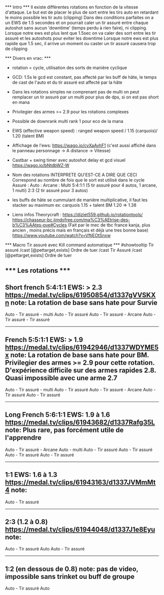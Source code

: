 *** Intro ***
Il existe différentes rotations en fonction de la vitesse d'attaque. 
Le but est de placer le plus de sort entre les tirs auto en retardant le moins possible les tir auto (clipping)
Dans des conditions parfaites on a un EWS de 1.5 secondes et on pourrait caler un tir assuré entre chaque autoshot sans aucun 'downtime' (temps perdu à rien faire), ni clipping.
Lorsque notre ews est plus lent que 1.5sec on va caler des sort entre les tir assuré et les autoshots pour eviter les downtime
Lorsque notre ews est plus rapide que 1.5 sec, il arrive un moment ou caster un tir assuré causera trop de clipping


*** Divers en vrac: ***

 - rotation = cycle, utilisation des sorts de manière cyclique
 - GCD: 1.5s le gcd est constant, pas affecté par les buff de hâte, le temps de cast de l'auto et du tir assuré est affecté par la hâte
 - Dans les rotations simples ne comprenant pas de multi on peut remplacer un tir assuré par un multi pour plus de dps, si on est pas short en mana
 - Privilegier des armes >= 2.9 pour les rotations complexes
 - Possible de downrank multi rank 1 pour eco de la mana
 - EWS (effective weapon speed) : ranged weapon speed / 1.15 (carquois)/ 1.20 (talent BM)
 - Affichage de l'ews: https://wago.io/cvXaAvhF1  (c'est aussi affiché dans le panneau personnage -> A distance -> Vitesse)
 - Castbar + swing timer avec autoshot delay et gcd visuel https://wago.io/bNtdbWZ-W
 - Nom des rotations INTERPRETE QU'EST-CE A DIRE QUE CECI
    Correspond au nombre de fois que le sort est utilisé dans le cycle
    Assuré : Auto :  Arcane : Multi
    5:4:1:1 (5 tir assuré pour 4 autos, 1 arcane, 1 multi)
    2:3 (2 tir assuré pour 3 autos)
 - les buffs de hâte se cummulant de manière multiplicative, il faut les stacker au maximum ex: carquois 1.15 + talent BM 1.20  => 1.38

 - Liens infos Theorycraft : 
    https://diziet559.github.io/rotationtools/
    https://chasseur-bc.jimdofree.com/ma%C3%AEtrise-des-b%C3%AAtes-pve#Cycles (Fait par le mec de tbc france kanja, plus ancien , moins précis mais en français et déjà une tres bonne base)
    https://www.youtube.com/watch?v=VftjEOtSnxw

*** Macro Tir assuré avec Kill command automatique ***
    #showtooltip Tir assuré
    /cast [@pettarget,exists] Ordre de tuer
    /cast Tir Assuré
    /cast [@pettarget,exists] Ordre de tuer

*** Les rotations ***
---------------------------------------------------------------------------------------
Short french 5:4:1:1 EWS: > 2.3 https://medal.tv/clips/61950854/d1337gVVSKXn
note: La rotation de base sans hate pour Survie
---------------------------------------------------------------------------------------
Auto - Tir assuré - multi
Auto - Tir assuré
Auto - Tir assuré - Arcane
Auto - Tir assuré - Tir assuré

---------------------------------------------------------------------------------------
French 5:5:1:1 EWS: > 1.9 https://medal.tv/clips/61942946/d1337WDYME5x
note: La rotation de base sans hate pour BM.  Privilegier des armes >= 2.9 pour cette rotation.
D'expérience difficile sur des armes rapides 2.8. Quasi impossible avec une arme 2.7
---------------------------------------------------------------------------------------
Auto - Tir assuré - multi
Auto - Tir assuré
Auto - Tir assuré - Arcane
Auto - Tir assuré
Auto - Tir assuré

---------------------------------------------------------------------------------------
Long French 5:6:1:1 EWS: 1.9 à 1.6 https://medal.tv/clips/61943682/d1337Rafg35L
note: Plus rare, pas forcément utile de l'apprendre
---------------------------------------------------------------------------------------
Auto - Tir assuré - Arcane
Auto - multi
Auto - Tir assuré
Auto - Tir assuré
Auto - Tir assuré
Auto - Tir assuré

---------------------------------------------------------------------------------------
1:1 EWS: 1.6 à 1.3 https://medal.tv/clips/61943163/d1337JVMmMt4
note:
---------------------------------------------------------------------------------------
Auto - Tir assuré

---------------------------------------------------------------------------------------
2:3 (1.2 à 0.8) https://medal.tv/clips/61944048/d1337J1e8Eyu
note:
---------------------------------------------------------------------------------------
Auto - Tir assuré
Auto 
Auto - Tir assuré

---------------------------------------------------------------------------------------
1:2 (en dessous de 0.8)
note: pas de video, impossible sans trinket ou buff de groupe
---------------------------------------------------------------------------------------
Auto - Tir assuré
Auto
